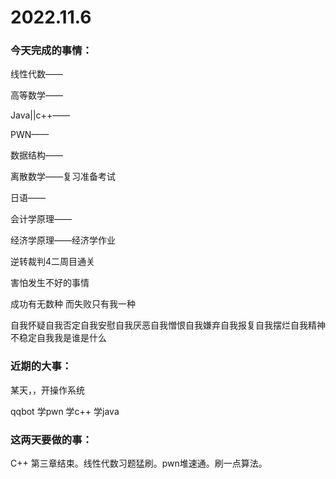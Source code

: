 # 2022.11.6

### 今天完成的事情：

线性代数——

高等数学——

Java||c++——

PWN——

数据结构——

离散数学——复习准备考试

日语——

会计学原理——

经济学原理——经济学作业

逆转裁判4二周目通关

害怕发生不好的事情

成功有无数种 而失败只有我一种

自我怀疑自我否定自我安慰自我厌恶自我憎恨自我嫌弃自我报复自我摆烂自我精神不稳定自我我是谁是什么

### 近期的大事：

某天，，开操作系统

qqbot 学pwn 学c++ 学java

### 这两天要做的事：

C++ 第三章结束。线性代数习题猛刷。pwn堆速通。刷一点算法。

